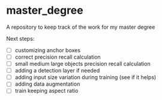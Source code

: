 # master_degree
A repository to keep track of the work for my master degree

Next steps:
- [ ] customizing anchor boxes 
- [ ] correct precision recall calculation 
- [ ] small medium large objects precision recall calculation 
- [ ] adding a detection layer if needed 
- [ ] adding input size variation during training (see if it helps) 
- [ ] adding data augmentation
- [ ] train keeping aspect ratio 
